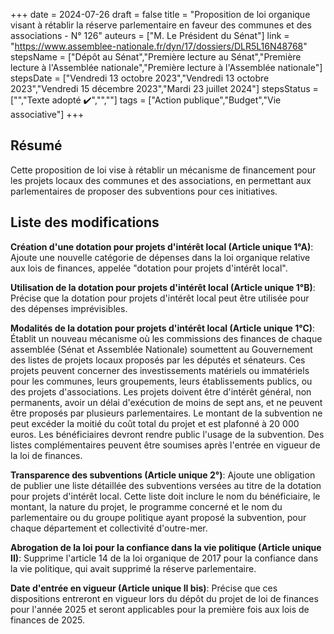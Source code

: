+++
date = 2024-07-26
draft = false
title = "Proposition de loi organique visant à rétablir la réserve parlementaire en faveur des communes et des associations - N° 126"
auteurs = ["M. Le Président du Sénat"]
link = "https://www.assemblee-nationale.fr/dyn/17/dossiers/DLR5L16N48768"
stepsName = ["Dépôt au Sénat","Première lecture au Sénat","Première lecture à l'Assemblée nationale","Première lecture à l'Assemblée nationale"]
stepsDate = ["Vendredi 13 octobre 2023","Vendredi 13 octobre 2023","Vendredi 15 décembre 2023","Mardi 23 juillet 2024"]
stepsStatus = ["","Texte adopté ✔️","",""]
tags = ["Action publique","Budget","Vie associative"]
+++

## Résumé

Cette proposition de loi vise à rétablir un mécanisme de financement pour les projets locaux des communes et des associations, en permettant aux parlementaires de proposer des subventions pour ces initiatives.

## Liste des modifications

**Création d'une dotation pour projets d'intérêt local (Article unique 1°A)**: Ajoute une nouvelle catégorie de dépenses dans la loi organique relative aux lois de finances, appelée "dotation pour projets d'intérêt local".

**Utilisation de la dotation pour projets d'intérêt local (Article unique 1°B)**: Précise que la dotation pour projets d'intérêt local peut être utilisée pour des dépenses imprévisibles.

**Modalités de la dotation pour projets d'intérêt local (Article unique 1°C)**: Établit un nouveau mécanisme où les commissions des finances de chaque assemblée (Sénat et Assemblée Nationale) soumettent au Gouvernement des listes de projets locaux proposés par les députés et sénateurs. Ces projets peuvent concerner des investissements matériels ou immatériels pour les communes, leurs groupements, leurs établissements publics, ou des projets d'associations. Les projets doivent être d'intérêt général, non permanents, avoir un délai d'exécution de moins de sept ans, et ne peuvent être proposés par plusieurs parlementaires. Le montant de la subvention ne peut excéder la moitié du coût total du projet et est plafonné à 20 000 euros. Les bénéficiaires devront rendre public l'usage de la subvention. Des listes complémentaires peuvent être soumises après l'entrée en vigueur de la loi de finances.

**Transparence des subventions (Article unique 2°)**: Ajoute une obligation de publier une liste détaillée des subventions versées au titre de la dotation pour projets d'intérêt local. Cette liste doit inclure le nom du bénéficiaire, le montant, la nature du projet, le programme concerné et le nom du parlementaire ou du groupe politique ayant proposé la subvention, pour chaque département et collectivité d'outre-mer.

**Abrogation de la loi pour la confiance dans la vie politique (Article unique II)**: Supprime l'article 14 de la loi organique de 2017 pour la confiance dans la vie politique, qui avait supprimé la réserve parlementaire.

**Date d'entrée en vigueur (Article unique II bis)**: Précise que ces dispositions entreront en vigueur lors du dépôt du projet de loi de finances pour l'année 2025 et seront applicables pour la première fois aux lois de finances de 2025.
